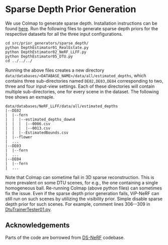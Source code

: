 # Sparse Depth Prior Generation

We use Colmap to generate sparse depth. Installation instructions can be found [here](https://colmap.github.io/install.html).
Run the following files to generate sparse depth priors for the respective datasets for all the three input configurations.
```shell
cd src/prior_generators/sparse_depth/
python DepthEstimator01_RealEstate.py
python DepthEstimator02_NeRF_LLFF.py
python DepthEstimator05_DTU.py
cd ../../../
```

Running the above files creates a new directory `data/databases/<DATABASE_NAME>/data/all/estimated_depths`, which contains three sub-directories named `DE02,DE03,DE04` corresponding to two, three and four input-view settings. Each of these directories will contain multiple sub-directories, one for every scene in the dataset. The following tree shows an exmaple.
```
data/databases/NeRF_LLFF/data/all/estimated_depths
|--DE02
|  |--fern
|  |  |--estimated_depths_down4
|  |  |  |--0006.csv
|  |  |  |--0013.csv
|  |  |--EstimatedBounds.csv
|  |--flower
|  ...  
|--DE03
|  |--fern
|  ...
|--DE04
|  |--fern
|  ...
```

Note that Colmap can sometime fail in 3D sparse reconstruction. This is more prevalent on some DTU scenes, for e.g., the one containing a single homogeneous ball.
Re-running Colmap (above python files) can sometimes fix the issue. Even if the sparse depth prior generation fails, ViP-NeRF can still run on such scenes by utilizing the visibility prior. Simple disable sparse depth prior for such scenes. For example, comment lines 306--309 in [DtuTrainerTester01.py](../../../src/DtuTrainerTester01.py).



## Acknowledgements
Parts of the code are borrowed from [DS-NeRF](https://github.com/dunbar12138/DSNeRF) codebase.